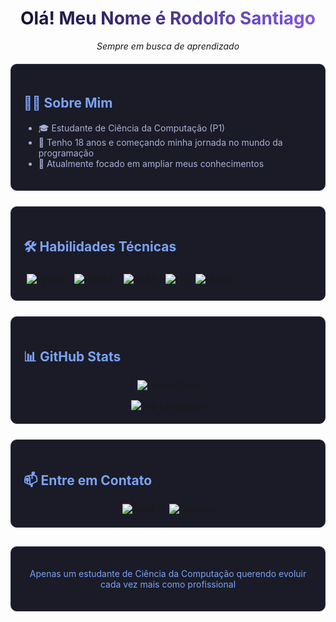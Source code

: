 <!-- Header Section -->
<div align="center">
  <h1 style="background: linear-gradient(45deg, #0d0e24, #8b5cf6); -webkit-background-clip: text; -webkit-text-fill-color: transparent;">
    Olá! Meu Nome é Rodolfo Santiago
  </h1>
  <p><em>Sempre em busca de aprendizado</em></p>
</div>

<!-- About Me Section -->
<div style="margin: 20px 0; background-color: #1a1b26; padding: 20px; border-radius: 10px; border: 1px solid #2f3342;">
  <h2 style="color: #7aa2f7;">🧑‍💻 Sobre Mim</h2>
  <ul style="color: #a9b1d6;">
    <li>🎓 Estudante de Ciência da Computação (P1)</li>
    <li>🌱 Tenho 18 anos e começando minha jornada no mundo da programação</li>
    <li>🔭 Atualmente focado em ampliar meus conhecimentos</li>
  </ul>
</div>

<!-- Skills Section -->
<div style="margin: 25px 0; background-color: #1a1b26; padding: 20px; border-radius: 10px; border: 1px solid #2f3342;">
  <h2 style="color: #7aa2f7;">🛠️ Habilidades Técnicas</h2>
  
  <div style="display: inline-block; margin: 5px;">
    <img src="https://img.shields.io/badge/Python-3776AB?style=for-the-badge&logo=python&logoColor=white&color=1a1b26" alt="Python" />
  </div>
  
  <div style="display: inline-block; margin: 5px;">
    <img src="https://img.shields.io/badge/HTML5-E34F26?style=for-the-badge&logo=html5&logoColor=white&color=1a1b26" alt="HTML5" />
  </div>
  
  <div style="display: inline-block; margin: 5px;">
    <img src="https://img.shields.io/badge/CSS3-1572B6?style=for-the-badge&logo=css3&logoColor=white&color=1a1b26" alt="CSS3" />
  </div>
  
  <div style="display: inline-block; margin: 5px;">
    <img src="https://img.shields.io/badge/Git-F05032?style=for-the-badge&logo=git&logoColor=white&color=1a1b26" alt="Git" />
  </div>
  
  <div style="display: inline-block; margin: 5px;">
    <img src="https://img.shields.io/badge/MySQL-4479A1?style=for-the-badge&logo=mysql&logoColor=white&color=1a1b26" alt="MySQL" />
  </div>
</div>

<!-- GitHub Stats Section -->
<div style="margin: 25px 0; background-color: #1a1b26; padding: 20px; border-radius: 10px; border: 1px solid #2f3342;">
  <h2 style="color: #7aa2f7;">📊 GitHub Stats</h2>
  
  <div align="center">
    <img src="https://github-readme-stats.vercel.app/api?username=SEUUSERNAME&show_icons=true&theme=tokyonight&bg_color=1a1b26&border_color=2f3342&icon_color=7aa2f7&title_color=7aa2f7&text_color=a9b1d6" alt="GitHub Stats" />
  </div>
  
  <div align="center" style="margin-top: 15px;">
    <img src="https://github-readme-stats.vercel.app/api/top-langs/?username=SEUUSERNAME&layout=compact&theme=tokyonight&bg_color=1a1b26&border_color=2f3342&title_color=7aa2f7&text_color=a9b1d6" alt="Top Languages" />
  </div>
</div>

<!-- Contact Section -->
<div style="margin: 25px 0; background-color: #1a1b26; padding: 20px; border-radius: 10px; border: 1px solid #2f3342;">
  <h2 style="color: #7aa2f7;">📫 Entre em Contato</h2>
  
  <div align="center">
    <a href="mailto:rodolfo.santiago.ro21@gmail.com" style="margin: 0 10px; text-decoration: none;">
      <img src="https://img.shields.io/badge/Email-D14836?style=for-the-badge&logo=gmail&logoColor=white&color=1a1b26" alt="Email" />
    </a>
    <a href="https://www.linkedin.com/in/rodolfo-santiago-513b6a26b" style="margin: 0 10px; text-decoration: none;">
      <img src="https://img.shields.io/badge/LinkedIn-0077B5?style=for-the-badge&logo=linkedin&logoColor=white&color=1a1b26" alt="LinkedIn" />
    </a>
  </div>
</div>

<!-- Footer Section -->
<div align="center" style="margin-top: 30px; padding: 20px; background-color: #1a1b26; border-radius: 10px; border: 1px solid #2f3342;">
  <p style="color: #7aa2f7; font-size: 14px;">Apenas um estudante de Ciência da Computação querendo evoluir cada vez mais como profissional</p>
</div>
